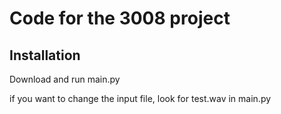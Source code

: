 Code for the 3008 project
=========================

Installation
------------

Download and run main.py

if you want to change the input file, look for test.wav in main.py
